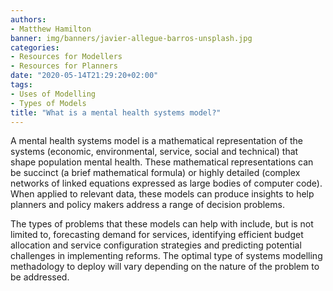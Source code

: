 ```yaml
---
authors:
- Matthew Hamilton
banner: img/banners/javier-allegue-barros-unsplash.jpg
categories:
- Resources for Modellers
- Resources for Planners
date: "2020-05-14T21:29:20+02:00"
tags:
- Uses of Modelling
- Types of Models
title: "What is a mental health systems model?"
---
```


A mental health systems model is a mathematical representation of the systems (economic, environmental, service, social and technical) that shape population mental health. These mathematical representations can be succinct (a brief mathematical formula) or highly detailed (complex networks of linked equations expressed as large bodies of computer code). When applied to relevant data, these models can produce insights to help planners and policy makers address a range of decision problems. 

The types of problems that these models can help with include, but is not limited to, forecasting demand for services, identifying efficient budget allocation and service configuration strategies and predicting potential challenges in implementing reforms. The optimal type of systems modelling methadology to deploy will vary depending on the nature of the problem to be addressed.


